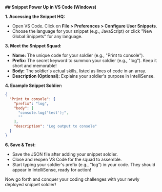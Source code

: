  **## Snippet Power Up in VS Code (Windows)**

**1. Accessing the Snippet HQ:**

* Open VS Code. Click on **File > Preferences > Configure User Snippets**.
* Choose the language for your snippet (e.g., JavaScript) or click "New Global Snippets" for any language.

**3. Meet the Snippet Squad:**

* **Name:** The unique code for your soldier (e.g., "Print to console").
* **Prefix:** The secret keyword to summon your soldier (e.g., "log"). Keep it short and memorable!
* **Body:** The soldier's actual skills, listed as lines of code in an array.
* **Description (Optional):** Explains your soldier's purpose in IntelliSense.

**4. Example Snippet Soldier:**

```json
{
  "Print to console": {
    "prefix": "log",
    "body": [
      "console.log('test');",
      ""
    ],
    "description": "Log output to console"
  }
}
```

**6. Save & Test:**

* Save the JSON file after adding your snippet soldier.
* Close and reopen VS Code for the squad to assemble.
* Start typing your soldier's prefix (e.g., "log") in your code. They should appear in IntelliSense, ready for action!

Now go forth and conquer your coding challenges with your newly deployed snippet soldier!
